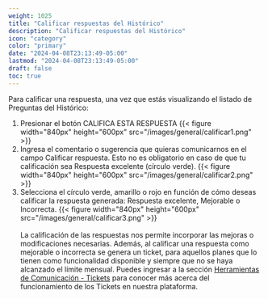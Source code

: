 ```yaml
---
weight: 1025
title: "Calificar respuestas del Histórico"
description: "Calificar respuestas del Histórico"
icon: "category"
color: "primary"
date: "2024-04-08T23:13:49-05:00"
lastmod: "2024-04-08T23:13:49-05:00"
draft: false
toc: true
---
```


Para calificar una respuesta, una vez que estás visualizando el listado de Preguntas del Histórico:
1. Presionar el botón CALIFICA ESTA RESPUESTA
{{< figure width="840px" height="600px" src="/images/general/calificar1.png" >}}
2. Ingresa el comentario o sugerencia que quieras comunicarnos en el campo Calificar respuesta. Esto no es obligatorio en caso de que tu calificación sea Respuesta excelente (círculo verde).
{{< figure width="840px" height="600px" src="/images/general/calificar2.png" >}}
3. Selecciona el círculo verde, amarillo o rojo en función de cómo deseas calificar la respuesta generada: Respuesta excelente, Mejorable o Incorrecta.
{{< figure width="840px" height="600px" src="/images/general/calificar3.png" >}}<br></br>
La calificación de las respuestas nos permite incorporar las mejoras o modificaciones necesarias. Además, al calificar una respuesta como mejorable o incorrecta se genera un ticket, para aquellos planes que lo tienen como funcionalidad disponible y siempre que no se haya alcanzado el límite mensual. Puedes ingresar a la sección [Herramientas de Comunicación - Tickets](../../Herramientas_comunicacion/Tickets.md) para conocer más acerca del funcionamiento de los Tickets en nuestra plataforma.<br></br>
